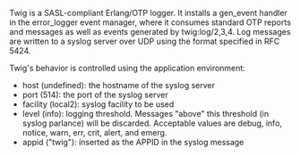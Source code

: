 Twig is a SASL-compliant Erlang/OTP logger.  It installs a gen_event handler in the error_logger event manager, where it consumes standard OTP reports and messages as well as events generated by twig:log/2,3,4.  Log messages are written to a syslog server over UDP using the format specified in RFC 5424.

Twig's behavior is controlled using the application environment:

* host (undefined): the hostname of the syslog server
* port (514): the port of the syslog server
* facility (local2): syslog facility to be used
* level (info): logging threshold. Messages "above" this threshold (in syslog parlance) will be discarded. Acceptable values are debug, info, notice, warn, err, crit, alert, and emerg.
* appid ("twig"): inserted as the APPID in the syslog message

